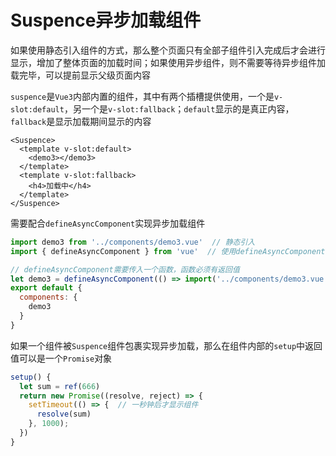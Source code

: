 # Suspence异步加载组件

如果使用静态引入组件的方式，那么整个页面只有全部子组件引入完成后才会进行显示，增加了整体页面的加载时间；如果使用异步组件，则不需要等待异步组件加载完毕，可以提前显示父级页面内容

`suspence`是`Vue3`内部内置的组件，其中有两个插槽提供使用，一个是`v-slot:default`，另一个是`v-slot:fallback`；`default`显示的是真正内容，`fallback`是显示加载期间显示的内容

```vue
<Suspence>
  <template v-slot:default>
    <demo3></demo3>
  </template>
  <template v-slot:fallback>
    <h4>加载中</h4>
  </template>
</Suspence>
```

需要配合`defineAsyncComponent`实现异步加载组件

```js
import demo3 from '../components/demo3.vue'  // 静态引入
import { defineAsyncComponent } from 'vue'  // 使用defineAsyncComponent实现异步引入

// defineAsyncComponent需要传入一个函数，函数必须有返回值
let demo3 = defineAsyncComponent(() => import('../components/demo3.vue'))  // 异步引入
export default {
  components: {
    demo3
  }
}
```

如果一个组件被`Suspence`组件包裹实现异步加载，那么在组件内部的`setup`中返回值可以是一个`Promise`对象

```js
setup() {
  let sum = ref(666)
  return new Promise((resolve, reject) => {
    setTimeout(() => {  // 一秒钟后才显示组件
      resolve(sum)  
    }, 1000);
  })
}
```

